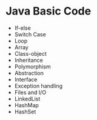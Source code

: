 # Java Basic Code

* If-else
* Switch Case
* Loop
* Array
* Class-object
* Inheritance
* Polymorphism
* Abstraction
* Interface
* Exception handling
* Files and I/O
* LinkedList
* HashMap
* HashSet

